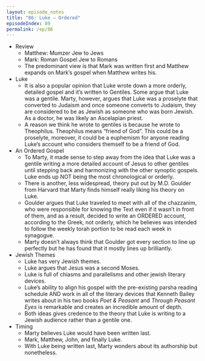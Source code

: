 ```yaml
---
layout: episode_notes
title: "86: Luke — Ordered"
episodeIndex: 89
permalink: /ep/86
---
```


- Review
  - Matthew: Mumzer Jew to Jews
  - Mark: Roman Gospel Jew to Romans
  - The predominant view is that Mark was written first and Matthew expands on Mark’s gospel when Matthew writes his.
- Luke
  - It is also a popular opinion that Luke wrote down a more orderly, detailed gospel and it’s written to Gentiles. Some argue that Luke was a gentile. Marty, however, argues that Luke was a proselyte that converted to Judaism and once someone converts to Judaism, they are considered to be as Jewish as someone who was born Jewish. As a doctor, he was likely an Ascelapian priest. 
  - A reason we think he wrote to gentiles is because he wrote to Theophilus. Theophilus means “friend of God”. This could be a proselyte, moreover, it could be a euphemism for anyone reading Luke’s account who considers themself to be a friend of God.
- An Ordered Gospel
  - To Marty, it made sense to step away from the idea that Luke was a gentile writing a more detailed account of Jesus to other gentiles until stepping back and harmonizing with the other synoptic gospels. Luke ends up NOT being the most chronological or orderly.
  - There is another, less widespread, theory put out by M.D. Goulder from Harvard that Marty finds himself really liking his theory on Luke.
  - Goulder argues that Luke traveled to meet with all of the chazzanim, who were responsible for knowing the Text even if it wasn’t in front of them, and as a result, decided to write an ORDERED account, according to the Greek, not orderly, which he believes was intended to follow the weekly torah portion to be read each week in synagogue.
  - Marty doesn’t always think that Goulder got every section to line up perfectly but he has found that it mostly lines up brilliantly.
- Jewish Themes
  - Luke has very Jewish themes.
  - Luke argues that Jesus was a second Moses.
  - Luke is full of chiasms and parallelisms and other jewish literary devices.
  - Luke’s ability to align his gospel with the pre-existing parsha reading schedule AND work in all of the literary devices that Kenneth Bailey writes about in his two books _Poet & Peasant_ and _Through Peasant Eyes_ is remarkable and creates an incredible amount of depth.
  - Both ideas gives credence to the theory that Luke is writing to a Jewish audience rather than a gentile one.
- Timing
  - Marty believes Luke would have been written last.
  - Mark, Matthew, John, and finally Luke. 
  - With Luke being written last, Marty wonders about its authorship but nonetheless.
